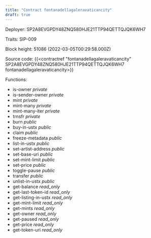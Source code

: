 ```yaml
---
title: "Contract fontanadellagaleravaticancity"
draft: true
---
```

Deployer: SP2A8EVGPDY48ZNQ580HJE21TTP94QETTQJQK6WH7

Traits:
SIP-009 



Block height: 51086 (2022-03-05T00:29:58.000Z)

Source code: {{<contractref "fontanadellagaleravaticancity" SP2A8EVGPDY48ZNQ580HJE21TTP94QETTQJQK6WH7 fontanadellagaleravaticancity>}}

Functions:

* is-owner _private_
* is-sender-owner _private_
* mint _private_
* mint-many _private_
* mint-many-iter _private_
* trnsfr _private_
* burn _public_
* buy-in-ustx _public_
* claim _public_
* freeze-metadata _public_
* list-in-ustx _public_
* set-artist-address _public_
* set-base-uri _public_
* set-mint-limit _public_
* set-price _public_
* toggle-pause _public_
* transfer _public_
* unlist-in-ustx _public_
* get-balance _read_only_
* get-last-token-id _read_only_
* get-listing-in-ustx _read_only_
* get-mint-limit _read_only_
* get-mints _read_only_
* get-owner _read_only_
* get-paused _read_only_
* get-price _read_only_
* get-token-uri _read_only_
